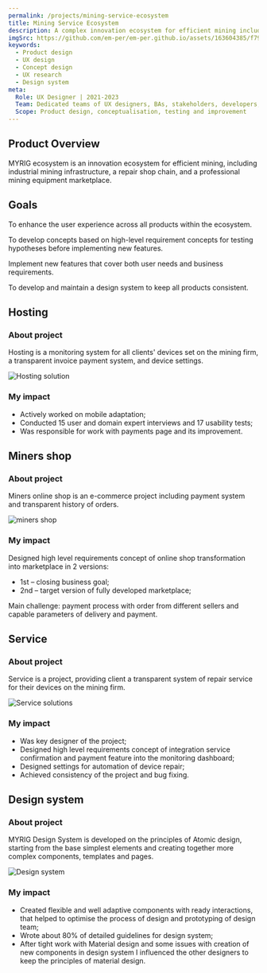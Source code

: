 ```yaml
---
permalink: /projects/mining-service-ecosystem
title: Mining Service Ecosystem
description: A complex innovation ecosystem for efficient mining including industrial mining infrastructure, repair shop chain and professional mining equipment marketplace.
imgSrc: https://github.com/em-per/em-per.github.io/assets/163604385/f79ec3bf-abcb-4ca5-bdf5-cf3d2640a0f6
keywords:
  - Product design
  - UX design
  - Concept design
  - UX research
  - Design system
meta:
  Role: UX Designer | 2021-2023
  Team: Dedicated teams of UX designers, BAs, stakeholders, developers, QAs, marketing and project managers
  Scope: Product design, conceptualisation, testing and improvement
---
```


## Product Overview

MYRIG ecosystem is an innovation ecosystem for efficient mining, including industrial mining infrastructure, a repair shop chain, and a professional mining equipment marketplace.

## Goals

To enhance the user experience across all products within the ecosystem.

To develop concepts based on high-level requirement concepts for testing hypotheses before implementing new features.

Implement new features that cover both user needs and business requirements.

To develop and maintain a design system to keep all products consistent.

## Hosting

### About project

Hosting is a monitoring system for all clients' devices set on the mining firm, a transparent invoice payment system, and device settings.

![Hosting solution](https://github.com/em-per/em-per.github.io/assets/163604385/55259dba-94c2-415c-a0bd-6d44f35dfe89)

### My impact

* Actively worked on mobile adaptation;
* Conducted 15 user and domain expert interviews and 17 usability tests;
* Was responsible for work with payments page and its improvement.

## Miners shop

### About project

Miners online shop is an e-commerce project including payment system and transparent history of orders.

![miners shop](https://github.com/em-per/em-per.github.io/assets/163604385/43dc326d-b246-43e5-84cb-96d74ca0f31f)

### My impact

Designed high level requirements concept of online shop transformation into marketplace in 2 versions:

* 1st – closing business goal;
* 2nd – target version of fully developed marketplace;

Main challenge: payment process with order from different sellers and capable parameters of delivery and payment.

## Service

### About project

Service is a project, providing client a transparent system of repair service for their devices on the mining firm. 

![Service solutions](https://github.com/em-per/em-per.github.io/assets/163604385/015459c4-20c4-4bee-8f78-0f6bd7e96648)

### My impact

* Was key designer of the project; 
* Designed high level requirements concept of integration service confirmation and payment feature into the monitoring dashboard;
* Designed settings for automation of device repair; 
* Achieved consistency of the project and bug fixing.

## Design system

### About project

MYRIG Design System is developed on the principles of Atomic design, starting from the base simplest elements and creating together more complex components, templates and pages. 

![Design system](https://github.com/em-per/em-per.github.io/assets/163604385/88daeac7-f888-4ece-9d61-e3b50329356e)

### My impact

* Created flexible and well adaptive components with ready interactions, that helped to optimise the process of design and prototyping of design team;
* Wrote about 80% of detailed guidelines for design system;
* After tight work with Material design and some issues with creation of new components in design system I influenced the other designers to keep the principles of material design.

